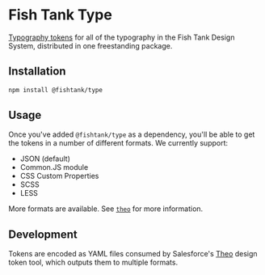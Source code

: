 # Fish Tank Type

[Typography tokens](https://medium.com/eightshapes-llc/tokens-in-design-systems-25dd82d58421) for all of the typography in the Fish Tank Design System, distributed in one freestanding package.

## Installation

```sh
npm install @fishtank/type
```

## Usage

Once you've added `@fishtank/type` as a dependency, you'll be able to get the tokens in a number of different formats. We currently support:

* JSON (default)
* Common.JS module
* CSS Custom Properties
* SCSS
* LESS

More formats are available. See [`theo`](https://github.com/salesforce-ux/theo) for more information.

## Development

Tokens are encoded as YAML files consumed by Salesforce's [Theo](https://github.com/salesforce-ux/theo) design token tool, which outputs them to multiple formats.
